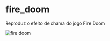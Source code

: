# fire_doom
Reproduz o efeito de chama do jogo Fire Doom

![fire doom](https://user-images.githubusercontent.com/7946678/58817509-40661800-8602-11e9-922e-ff289348f43c.gif)
